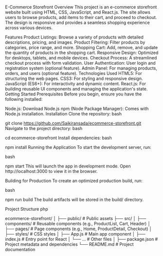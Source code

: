 E-Commerce Storefront
Overview
This project is an e-commerce storefront website built using HTML, CSS, JavaScript, and React.js. The site allows users to browse products, add items to their cart, and proceed to checkout. The design is responsive and provides a seamless shopping experience across various devices.

Features
Product Listings: Browse a variety of products with detailed descriptions, pricing, and images.
Product Filtering: Filter products by categories, price range, and more.
Shopping Cart: Add, remove, and update the quantity of products in the shopping cart.
Responsive Design: Optimized for desktops, tablets, and mobile devices.
Checkout Process: A streamlined checkout process with form validation.
User Authentication: User login and registration system (optional feature).
Admin Panel: For managing products, orders, and users (optional feature).
Technologies Used
HTML5: For structuring the web pages.
CSS3: For styling and responsive design.
JavaScript (ES6+): For interactivity and dynamic content.
React.js: For building reusable UI components and managing the application's state.
Getting Started
Prerequisites
Before you begin, ensure you have the following installed:

Node.js: Download Node.js
npm (Node Package Manager): Comes with Node.js installation.
Installation
Clone the repository:
bash

git clone https://github.com/Saikiransada/ecommerce-storefront.git
Navigate to the project directory:
bash

cd ecommerce-storefront
Install dependencies:
bash

npm install
Running the Application
To start the development server, run:

bash

npm start
This will launch the app in development mode. Open http://localhost:3000 to view it in the browser.

Building for Production
To create an optimized production build, run:

bash

npm run build
The build artifacts will be stored in the build/ directory.

Project Structure
php

ecommerce-storefront/
│
├── public/              # Public assets
├── src/
│   ├── components/      # Reusable components (e.g., ProductList, Cart, Header)
│   ├── pages/           # Page components (e.g., Home, ProductDetail, Checkout)
│   ├── styles/          # CSS styles
│   ├── App.js           # Main app component
│   ├── index.js         # Entry point for React
│   └── ...              # Other files
│
├── package.json         # Project metadata and dependencies
└── README.md            # Project documentation
